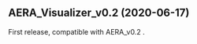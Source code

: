 AERA_Visualizer_v0.2 (2020-06-17)
---------------------------------

First release, compatible with AERA_v0.2 .
